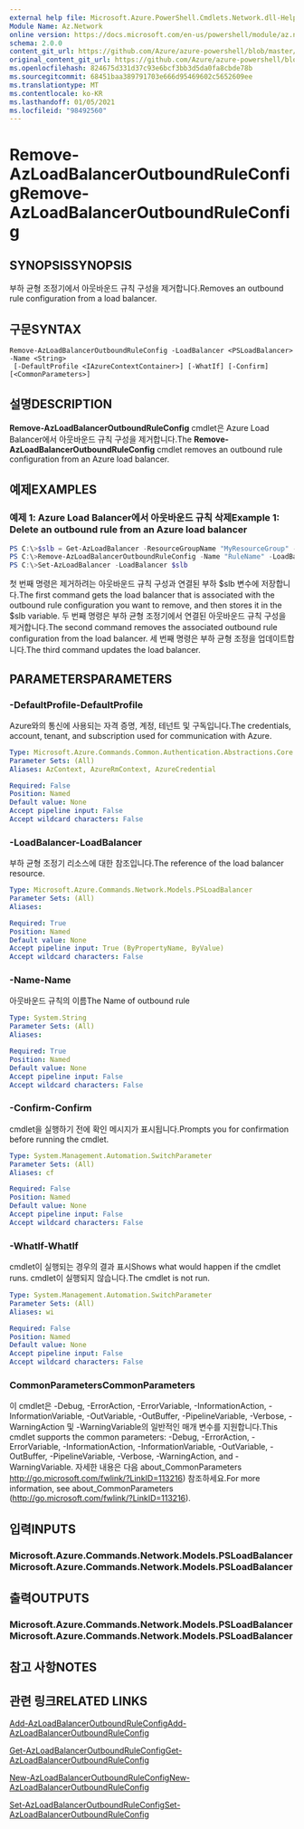 ```yaml
---
external help file: Microsoft.Azure.PowerShell.Cmdlets.Network.dll-Help.xml
Module Name: Az.Network
online version: https://docs.microsoft.com/en-us/powershell/module/az.network/remove-azloadbalanceroutboundruleconfig
schema: 2.0.0
content_git_url: https://github.com/Azure/azure-powershell/blob/master/src/Network/Network/help/Remove-AzLoadBalancerOutboundRuleConfig.md
original_content_git_url: https://github.com/Azure/azure-powershell/blob/master/src/Network/Network/help/Remove-AzLoadBalancerOutboundRuleConfig.md
ms.openlocfilehash: 824675d331d37c93e6bcf3bb3d5da0fa8cbde78b
ms.sourcegitcommit: 68451baa389791703e666d95469602c5652609ee
ms.translationtype: MT
ms.contentlocale: ko-KR
ms.lasthandoff: 01/05/2021
ms.locfileid: "98492560"
---
```

# <span data-ttu-id="fb4d2-101">Remove-AzLoadBalancerOutboundRuleConfig</span><span class="sxs-lookup"><span data-stu-id="fb4d2-101">Remove-AzLoadBalancerOutboundRuleConfig</span></span>

## <span data-ttu-id="fb4d2-102">SYNOPSIS</span><span class="sxs-lookup"><span data-stu-id="fb4d2-102">SYNOPSIS</span></span>
<span data-ttu-id="fb4d2-103">부하 균형 조정기에서 아웃바운드 규칙 구성을 제거합니다.</span><span class="sxs-lookup"><span data-stu-id="fb4d2-103">Removes an outbound rule configuration from a load balancer.</span></span>

## <span data-ttu-id="fb4d2-104">구문</span><span class="sxs-lookup"><span data-stu-id="fb4d2-104">SYNTAX</span></span>

```
Remove-AzLoadBalancerOutboundRuleConfig -LoadBalancer <PSLoadBalancer> -Name <String>
 [-DefaultProfile <IAzureContextContainer>] [-WhatIf] [-Confirm] [<CommonParameters>]
```

## <span data-ttu-id="fb4d2-105">설명</span><span class="sxs-lookup"><span data-stu-id="fb4d2-105">DESCRIPTION</span></span>
<span data-ttu-id="fb4d2-106">**Remove-AzLoadBalancerOutboundRuleConfig** cmdlet은 Azure Load Balancer에서 아웃바운드 규칙 구성을 제거합니다.</span><span class="sxs-lookup"><span data-stu-id="fb4d2-106">The **Remove-AzLoadBalancerOutboundRuleConfig** cmdlet removes an outbound rule configuration from an Azure load balancer.</span></span>

## <span data-ttu-id="fb4d2-107">예제</span><span class="sxs-lookup"><span data-stu-id="fb4d2-107">EXAMPLES</span></span>

### <span data-ttu-id="fb4d2-108">예제 1: Azure Load Balancer에서 아웃바운드 규칙 삭제</span><span class="sxs-lookup"><span data-stu-id="fb4d2-108">Example 1: Delete an outbound rule from an Azure load balancer</span></span>
```powershell
PS C:\>$slb = Get-AzLoadBalancer -ResourceGroupName "MyResourceGroup" -Name "MyLoadBalancer"
PS C:\>Remove-AzLoadBalancerOutboundRuleConfig -Name "RuleName" -LoadBalancer $slb
PS C:\>Set-AzLoadBalancer -LoadBalancer $slb
```

<span data-ttu-id="fb4d2-109">첫 번째 명령은 제거하려는 아웃바운드 규칙 구성과 연결된 부하 $slb 변수에 저장합니다.</span><span class="sxs-lookup"><span data-stu-id="fb4d2-109">The first command gets the load balancer that is associated with the outbound rule configuration you want to remove, and then stores it in the $slb variable.</span></span>
<span data-ttu-id="fb4d2-110">두 번째 명령은 부하 균형 조정기에서 연결된 아웃바운드 규칙 구성을 제거합니다.</span><span class="sxs-lookup"><span data-stu-id="fb4d2-110">The second command removes the associated outbound rule configuration from the load balancer.</span></span>
<span data-ttu-id="fb4d2-111">세 번째 명령은 부하 균형 조정을 업데이트합니다.</span><span class="sxs-lookup"><span data-stu-id="fb4d2-111">The third command updates the load balancer.</span></span>

## <span data-ttu-id="fb4d2-112">PARAMETERS</span><span class="sxs-lookup"><span data-stu-id="fb4d2-112">PARAMETERS</span></span>

### <span data-ttu-id="fb4d2-113">-DefaultProfile</span><span class="sxs-lookup"><span data-stu-id="fb4d2-113">-DefaultProfile</span></span>
<span data-ttu-id="fb4d2-114">Azure와의 통신에 사용되는 자격 증명, 계정, 테넌트 및 구독입니다.</span><span class="sxs-lookup"><span data-stu-id="fb4d2-114">The credentials, account, tenant, and subscription used for communication with Azure.</span></span>

```yaml
Type: Microsoft.Azure.Commands.Common.Authentication.Abstractions.Core.IAzureContextContainer
Parameter Sets: (All)
Aliases: AzContext, AzureRmContext, AzureCredential

Required: False
Position: Named
Default value: None
Accept pipeline input: False
Accept wildcard characters: False
```

### <span data-ttu-id="fb4d2-115">-LoadBalancer</span><span class="sxs-lookup"><span data-stu-id="fb4d2-115">-LoadBalancer</span></span>
<span data-ttu-id="fb4d2-116">부하 균형 조정기 리소스에 대한 참조입니다.</span><span class="sxs-lookup"><span data-stu-id="fb4d2-116">The reference of the load balancer resource.</span></span>

```yaml
Type: Microsoft.Azure.Commands.Network.Models.PSLoadBalancer
Parameter Sets: (All)
Aliases:

Required: True
Position: Named
Default value: None
Accept pipeline input: True (ByPropertyName, ByValue)
Accept wildcard characters: False
```

### <span data-ttu-id="fb4d2-117">-Name</span><span class="sxs-lookup"><span data-stu-id="fb4d2-117">-Name</span></span>
<span data-ttu-id="fb4d2-118">아웃바운드 규칙의 이름</span><span class="sxs-lookup"><span data-stu-id="fb4d2-118">The Name of outbound rule</span></span>

```yaml
Type: System.String
Parameter Sets: (All)
Aliases:

Required: True
Position: Named
Default value: None
Accept pipeline input: False
Accept wildcard characters: False
```

### <span data-ttu-id="fb4d2-119">-Confirm</span><span class="sxs-lookup"><span data-stu-id="fb4d2-119">-Confirm</span></span>
<span data-ttu-id="fb4d2-120">cmdlet을 실행하기 전에 확인 메시지가 표시됩니다.</span><span class="sxs-lookup"><span data-stu-id="fb4d2-120">Prompts you for confirmation before running the cmdlet.</span></span>

```yaml
Type: System.Management.Automation.SwitchParameter
Parameter Sets: (All)
Aliases: cf

Required: False
Position: Named
Default value: None
Accept pipeline input: False
Accept wildcard characters: False
```

### <span data-ttu-id="fb4d2-121">-WhatIf</span><span class="sxs-lookup"><span data-stu-id="fb4d2-121">-WhatIf</span></span>
<span data-ttu-id="fb4d2-122">cmdlet이 실행되는 경우의 결과 표시</span><span class="sxs-lookup"><span data-stu-id="fb4d2-122">Shows what would happen if the cmdlet runs.</span></span>
<span data-ttu-id="fb4d2-123">cmdlet이 실행되지 않습니다.</span><span class="sxs-lookup"><span data-stu-id="fb4d2-123">The cmdlet is not run.</span></span>

```yaml
Type: System.Management.Automation.SwitchParameter
Parameter Sets: (All)
Aliases: wi

Required: False
Position: Named
Default value: None
Accept pipeline input: False
Accept wildcard characters: False
```

### <span data-ttu-id="fb4d2-124">CommonParameters</span><span class="sxs-lookup"><span data-stu-id="fb4d2-124">CommonParameters</span></span>
<span data-ttu-id="fb4d2-125">이 cmdlet은 -Debug, -ErrorAction, -ErrorVariable, -InformationAction, -InformationVariable, -OutVariable, -OutBuffer, -PipelineVariable, -Verbose, -WarningAction 및 -WarningVariable의 일반적인 매개 변수를 지원합니다.</span><span class="sxs-lookup"><span data-stu-id="fb4d2-125">This cmdlet supports the common parameters: -Debug, -ErrorAction, -ErrorVariable, -InformationAction, -InformationVariable, -OutVariable, -OutBuffer, -PipelineVariable, -Verbose, -WarningAction, and -WarningVariable.</span></span> <span data-ttu-id="fb4d2-126">자세한 내용은 다음 about_CommonParameters http://go.microsoft.com/fwlink/?LinkID=113216) 참조하세요.</span><span class="sxs-lookup"><span data-stu-id="fb4d2-126">For more information, see about_CommonParameters (http://go.microsoft.com/fwlink/?LinkID=113216).</span></span>

## <span data-ttu-id="fb4d2-127">입력</span><span class="sxs-lookup"><span data-stu-id="fb4d2-127">INPUTS</span></span>

### <span data-ttu-id="fb4d2-128">Microsoft.Azure.Commands.Network.Models.PSLoadBalancer</span><span class="sxs-lookup"><span data-stu-id="fb4d2-128">Microsoft.Azure.Commands.Network.Models.PSLoadBalancer</span></span>

## <span data-ttu-id="fb4d2-129">출력</span><span class="sxs-lookup"><span data-stu-id="fb4d2-129">OUTPUTS</span></span>

### <span data-ttu-id="fb4d2-130">Microsoft.Azure.Commands.Network.Models.PSLoadBalancer</span><span class="sxs-lookup"><span data-stu-id="fb4d2-130">Microsoft.Azure.Commands.Network.Models.PSLoadBalancer</span></span>

## <span data-ttu-id="fb4d2-131">참고 사항</span><span class="sxs-lookup"><span data-stu-id="fb4d2-131">NOTES</span></span>

## <span data-ttu-id="fb4d2-132">관련 링크</span><span class="sxs-lookup"><span data-stu-id="fb4d2-132">RELATED LINKS</span></span>

[<span data-ttu-id="fb4d2-133">Add-AzLoadBalancerOutboundRuleConfig</span><span class="sxs-lookup"><span data-stu-id="fb4d2-133">Add-AzLoadBalancerOutboundRuleConfig</span></span>](./Add-AzLoadBalancerOutboundRuleConfig.md)

[<span data-ttu-id="fb4d2-134">Get-AzLoadBalancerOutboundRuleConfig</span><span class="sxs-lookup"><span data-stu-id="fb4d2-134">Get-AzLoadBalancerOutboundRuleConfig</span></span>](./Get-AzLoadBalancerOutboundRuleConfig.md)

[<span data-ttu-id="fb4d2-135">New-AzLoadBalancerOutboundRuleConfig</span><span class="sxs-lookup"><span data-stu-id="fb4d2-135">New-AzLoadBalancerOutboundRuleConfig</span></span>](./New-AzLoadBalancerOutboundRuleConfig.md)

[<span data-ttu-id="fb4d2-136">Set-AzLoadBalancerOutboundRuleConfig</span><span class="sxs-lookup"><span data-stu-id="fb4d2-136">Set-AzLoadBalancerOutboundRuleConfig</span></span>](./Set-AzLoadBalancerOutboundRuleConfig.md)
